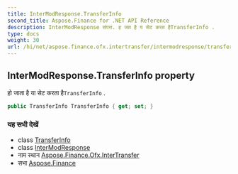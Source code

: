 ```yaml
---
title: InterModResponse.TransferInfo
second_title: Aspose.Finance for .NET API Reference
description: InterModResponse संपत्त. ह जत है य सेट करत हैTransferInfo .
type: docs
weight: 30
url: /hi/net/aspose.finance.ofx.intertransfer/intermodresponse/transferinfo/
---
```

## InterModResponse.TransferInfo property

हो जाता है या सेट करता है`TransferInfo` .

```csharp
public TransferInfo TransferInfo { get; set; }
```

### यह सभी देखें

* class [TransferInfo](../../../aspose.finance.ofx/transferinfo/)
* class [InterModResponse](../)
* नाम स्थान [Aspose.Finance.Ofx.InterTransfer](../../intermodresponse/)
* सभा [Aspose.Finance](../../../)


